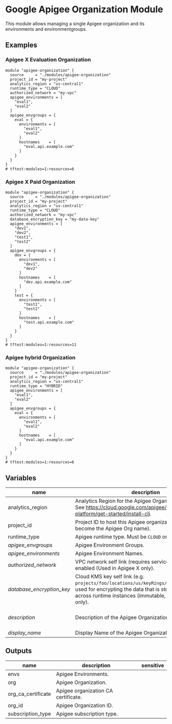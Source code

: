 # Google Apigee Organization Module

This module allows managing a single Apigee organization and its environments and environmentgroups.

## Examples

### Apigee X Evaluation Organization

```hcl
module "apigee-organization" {
  source     = "./modules/apigee-organization"
  project_id = "my-project"
  analytics_region = "us-central1"
  runtime_type = "CLOUD"
  authorized_network = "my-vpc"
  apigee_environments = [
    "eval1",
    "eval2"
  ]
  apigee_envgroups = {
    eval = {
      environments = [
        "eval1",
        "eval2"
      ]
      hostnames    = [
        "eval.api.example.com"
      ]
    }
  }
}
# tftest:modules=1:resources=6
```

### Apigee X Paid Organization

```hcl
module "apigee-organization" {
  source     = "./modules/apigee-organization"
  project_id = "my-project"
  analytics_region = "us-central1"
  runtime_type = "CLOUD"
  authorized_network = "my-vpc"
  database_encryption_key = "my-data-key"
  apigee_environments = [
    "dev1",
    "dev2",
    "test1",
    "test2"
  ]
  apigee_envgroups = {
    dev = {
      environments = [
        "dev1",
        "dev2"
      ]
      hostnames    = [
        "dev.api.example.com"
      ]
    }
    test = {
      environments = [
        "test1",
        "test2"
      ]
      hostnames    = [
        "test.api.example.com"
      ]
    }
  }
}
# tftest:modules=1:resources=11
```

### Apigee hybrid Organization

```hcl
module "apigee-organization" {
  source     = "./modules/apigee-organization"
  project_id = "my-project"
  analytics_region = "us-central1"
  runtime_type = "HYBRID"
  apigee_environments = [
    "eval1",
    "eval2"
  ]
  apigee_envgroups = {
    eval = {
      environments = [
        "eval1",
        "eval2"
      ]
      hostnames    = [
        "eval.api.example.com"
      ]
    }
  }
}
# tftest:modules=1:resources=6
```

<!-- BEGIN TFDOC -->
## Variables

| name | description | type | required | default |
|---|---|:---: |:---:|:---:|
| analytics_region | Analytics Region for the Apigee Organization (immutable). See https://cloud.google.com/apigee/docs/api-platform/get-started/install-cli. | <code title="">string</code> | ✓ |  |
| project_id | Project ID to host this Apigee organization (will also become the Apigee Org name). | <code title="">string</code> | ✓ |  |
| runtime_type | Apigee runtime type. Must be `CLOUD` or `HYBRID`. | <code title="string&#10;validation &#123;&#10;condition     &#61; contains&#40;&#91;&#34;CLOUD&#34;, &#34;HYBRID&#34;&#93;, var.runtime_type&#41;&#10;error_message &#61; &#34;Allowed values for runtime_type &#92;&#34;CLOUD&#92;&#34; or &#92;&#34;HYBRID&#92;&#34;.&#34;&#10;&#125;">string</code> | ✓ |  |
| *apigee_envgroups* | Apigee Environment Groups. | <code title="map&#40;object&#40;&#123;&#10;environments &#61; list&#40;string&#41;&#10;hostnames    &#61; list&#40;string&#41;&#10;&#125;&#41;&#41;">map(object({...}))</code> |  | <code title="">{}</code> |
| *apigee_environments* | Apigee Environment Names. | <code title="list&#40;string&#41;">list(string)</code> |  | <code title="">[]</code> |
| *authorized_network* | VPC network self link (requires service network peering enabled (Used in Apigee X only). | <code title="">string</code> |  | <code title="">null</code> |
| *database_encryption_key* | Cloud KMS key self link (e.g. `projects/foo/locations/us/keyRings/bar/cryptoKeys/baz`) used for encrypting the data that is stored and replicated across runtime instances (immutable, used in Apigee X only). | <code title="">string</code> |  | <code title="">null</code> |
| *description* | Description of the Apigee Organization. | <code title="">string</code> |  | <code title="">Apigee Organization created by tf module</code> |
| *display_name* | Display Name of the Apigee Organization. | <code title="">string</code> |  | <code title="">null</code> |

## Outputs

| name | description | sensitive |
|---|---|:---:|
| envs | Apigee Environments. |  |
| org | Apigee Organization. |  |
| org_ca_certificate | Apigee organization CA certificate. |  |
| org_id | Apigee Organization ID. |  |
| subscription_type | Apigee subscription type. |  |
<!-- END TFDOC -->
